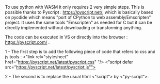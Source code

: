 To use python with WASM it only requires 2 very simple steps.
This is possible thanks to Pyscript : https://pyscript.net/, which is basically based on pyodide which means "port of CPython to web assembly/Emscripten" project.
It uses the same tools "Emscripten" as needed for C but it can be directly implemented without downloading or transforming anything.

The code can be executed in VS or directly into the browser : https://pyscript.com/ .

1 - The first step is to add the following piece of code that refers to css and js tools : 
    <"link rel="stylesheet" href="https://pyscript.net/latest/pyscript.css" "/>
    <"script defer src="https://pyscript.net/latest/pyscript.js""></script>

2 - The second is to replace the usual html <"script"> by <"py-script">.
